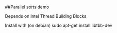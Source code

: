 ##Parallel sorts demo

Depends on Intel Thread Building Blocks

Install with (on debian)
  sudo apt-get install libtbb-dev
